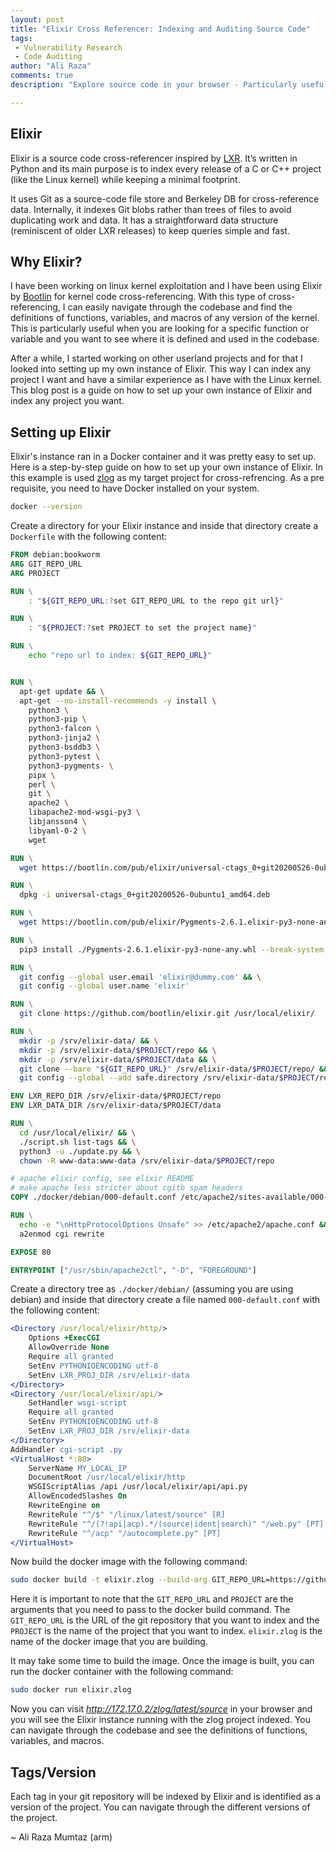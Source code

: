 ```yaml
---
layout: post
title: "Elixir Cross Referencer: Indexing and Auditing Source Code"
tags:
 - Vulnerability Research
 - Code Auditing
author: "Ali Raza"
comments: true
description: "Explore source code in your browser - Particularly useful for the Linux kernel and other low-level projects in C/C++"

---
```


## Elixir

Elixir is a source code cross-referencer inspired by [LXR](https://en.wikipedia.org/wiki/LXR_Cross_Referencer). It’s written in Python and its main purpose is to index every release of a C or C++ project (like the Linux kernel) while keeping a minimal footprint.

It uses Git as a source-code file store and Berkeley DB for cross-reference data. Internally, it indexes Git blobs rather than trees of files to avoid duplicating work and data. It has a straightforward data structure (reminiscent of older LXR releases) to keep queries simple and fast.


## Why Elixir?

I have been working on linux kernel exploitation and I have been using Elixir by [Bootlin](https://elixir.bootlin.com/) for kernel code cross-referencing. With this type of cross-referencing, I can easily navigate through the codebase and find the definitions of functions, variables, and macros of any version of the kernel. This is particularly useful when you are looking for a specific function or variable and you want to see where it is defined and used in the codebase.

After a while, I started working on other userland projects and for that I looked into setting up my own instance of Elixir. This way I can index any project I want and have a similar experience as I have with the Linux kernel. This blog post is a guide on how to set up your own instance of Elixir and index any project you want.

## Setting up Elixir

Elixir's instance ran in a Docker container and it was pretty easy to set up. Here is a step-by-step guide on how to set up your own instance of Elixir. In this example is used [zlog](https://github.com/HardySimpson/zlog) as my target project for cross-refrencing. As a pre requisite, you need to have Docker installed on your system.

```bash
docker --version
```
Create a directory for your Elixir instance and inside that directory create a `Dockerfile` with the following content:

```Dockerfile
FROM debian:bookworm
ARG GIT_REPO_URL
ARG PROJECT

RUN \
    : "${GIT_REPO_URL:?set GIT_REPO_URL to the repo git url}"

RUN \
    : "${PROJECT:?set PROJECT to set the project name}"

RUN \
    echo "repo url to index: ${GIT_REPO_URL}"


RUN \
  apt-get update && \
  apt-get --no-install-recommends -y install \
    python3 \
    python3-pip \
    python3-falcon \
    python3-jinja2 \
    python3-bsddb3 \
    python3-pytest \
    python3-pygments- \
    pipx \
    perl \
    git \
    apache2 \
    libapache2-mod-wsgi-py3 \
    libjansson4 \
    libyaml-0-2 \
    wget

RUN \
  wget https://bootlin.com/pub/elixir/universal-ctags_0+git20200526-0ubuntu1_amd64.deb

RUN \
  dpkg -i universal-ctags_0+git20200526-0ubuntu1_amd64.deb

RUN \
  wget https://bootlin.com/pub/elixir/Pygments-2.6.1.elixir-py3-none-any.whl

RUN \
  pip3 install ./Pygments-2.6.1.elixir-py3-none-any.whl --break-system-packages

RUN \
  git config --global user.email 'elixir@dummy.com' && \
  git config --global user.name 'elixir'

RUN \
  git clone https://github.com/bootlin/elixir.git /usr/local/elixir/

RUN \
  mkdir -p /srv/elixir-data/ && \
  mkdir -p /srv/elixir-data/$PROJECT/repo && \
  mkdir -p /srv/elixir-data/$PROJECT/data && \
  git clone --bare "${GIT_REPO_URL}" /srv/elixir-data/$PROJECT/repo/ && \
  git config --global --add safe.directory /srv/elixir-data/$PROJECT/repo

ENV LXR_REPO_DIR /srv/elixir-data/$PROJECT/repo
ENV LXR_DATA_DIR /srv/elixir-data/$PROJECT/data

RUN \
  cd /usr/local/elixir/ && \
  ./script.sh list-tags && \
  python3 -u ./update.py && \
  chown -R www-data:www-data /srv/elixir-data/$PROJECT/repo

# apache elixir config, see elixir README
# make apache less stricter about cgitb spam headers
COPY ./docker/debian/000-default.conf /etc/apache2/sites-available/000-default.conf

RUN \
  echo -e "\nHttpProtocolOptions Unsafe" >> /etc/apache2/apache.conf && \
  a2enmod cgi rewrite

EXPOSE 80

ENTRYPOINT ["/usr/sbin/apache2ctl", "-D", "FOREGROUND"]
```

Create a directory tree as `./docker/debian/` (assuming you are using debian) and inside that directory create a file named `000-default.conf` with the following content:

```apache
<Directory /usr/local/elixir/http/>
    Options +ExecCGI
    AllowOverride None
    Require all granted
    SetEnv PYTHONIOENCODING utf-8
    SetEnv LXR_PROJ_DIR /srv/elixir-data
</Directory>
<Directory /usr/local/elixir/api/>
    SetHandler wsgi-script
    Require all granted
    SetEnv PYTHONIOENCODING utf-8
    SetEnv LXR_PROJ_DIR /srv/elixir-data
</Directory>
AddHandler cgi-script .py
<VirtualHost *:80>
    ServerName MY_LOCAL_IP
    DocumentRoot /usr/local/elixir/http
    WSGIScriptAlias /api /usr/local/elixir/api/api.py
    AllowEncodedSlashes On
    RewriteEngine on
    RewriteRule "^/$" "/linux/latest/source" [R]
    RewriteRule "^/(?!api|acp).*/(source|ident|search)" "/web.py" [PT]
    RewriteRule "^/acp" "/autocomplete.py" [PT]
</VirtualHost>
```

Now build the docker image with the following command:

```bash
sudo docker build -t elixir.zlog --build-arg GIT_REPO_URL=https://github.com/HardySimpson/zlog --build-arg PROJECT=zlog .
```

Here it is important to note that the `GIT_REPO_URL` and `PROJECT` are the arguments that you need to pass to the docker build command. The `GIT_REPO_URL` is the URL of the git repository that you want to index and the `PROJECT` is the name of the project that you want to index. ```elixir.zlog``` is the name of the docker image that you are building.

It may take some time to build the image. Once the image is built, you can run the docker container with the following command:

```bash
sudo docker run elixir.zlog
```

Now you can visit _http://172.17.0.2/zlog/latest/source_ in your browser and you will see the Elixir instance running with the zlog project indexed. You can navigate through the codebase and see the definitions of functions, variables, and macros.

## Tags/Version

Each tag in your git repository will be indexed by Elixir and is identified as a version of the project. You can navigate through the different versions of the project.

~ Ali Raza Mumtaz (arm)
